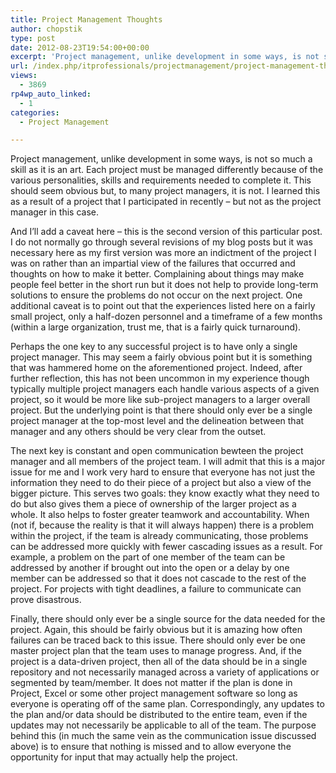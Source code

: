```yaml
---
title: Project Management Thoughts
author: chopstik
type: post
date: 2012-08-23T19:54:00+00:00
excerpt: 'Project management, unlike development in some ways, is not so much a skill as it is an art. Each project must be managed differently because of the various personalities, skills and requirements needed to complete it. This should seem obvious but, to m&hellip;'
url: /index.php/itprofessionals/projectmanagement/project-management-thoughts/
views:
  - 3869
rp4wp_auto_linked:
  - 1
categories:
  - Project Management

---
```

Project management, unlike development in some ways, is not so much a skill as it is an art. Each project must be managed differently because of the various personalities, skills and requirements needed to complete it. This should seem obvious but, to many project managers, it is not. I learned this as a result of a project that I participated in recently &#8211; but not as the project manager in this case.

And I&#8217;ll add a caveat here &#8211; this is the second version of this particular post. I do not normally go through several revisions of my blog posts but it was necessary here as my first version was more an indictment of the project I was on rather than an impartial view of the failures that occurred and thoughts on how to make it better. Complaining about things may make people feel better in the short run but it does not help to provide long-term solutions to ensure the problems do not occur on the next project. One additional caveat is to point out that the experiences listed here on a fairly small project, only a half-dozen personnel and a timeframe of a few months (within a large organization, trust me, that is a fairly quick turnaround).

Perhaps the one key to any successful project is to have only a single project manager. This may seem a fairly obvious point but it is something that was hammered home on the aforementioned project. Indeed, after further reflection, this has not been uncommon in my experience though typically multiple project managers each handle various aspects of a given project, so it would be more like sub-project managers to a larger overall project. But the underlying point is that there should only ever be a single project manager at the top-most level and the delineation between that manager and any others should be very clear from the outset.

The next key is constant and open communication bewteen the project manager and all members of the project team. I will admit that this is a major issue for me and I work very hard to ensure that everyone has not just the information they need to do their piece of a project but also a view of the bigger picture. This serves two goals: they know exactly what they need to do but also gives them a piece of ownership of the larger project as a whole. It also helps to foster greater teamwork and accountability. When (not if, because the reality is that it will always happen) there is a problem within the project, if the team is already communicating, those problems can be addressed more quickly with fewer cascading issues as a result. For example, a problem on the part of one member of the team can be addressed by another if brought out into the open or a delay by one member can be addressed so that it does not cascade to the rest of the project. For projects with tight deadlines, a failure to communicate can prove disastrous.

Finally, there should only ever be a single source for the data needed for the project. Again, this should be fairly obvious but it is amazing how often failures can be traced back to this issue. There should only ever be one master project plan that the team uses to manage progress. And, if the project is a data-driven project, then all of the data should be in a single repository and not necessarily managed across a variety of applications or segmented by team/member. It does not matter if the plan is done in Project, Excel or some other project management software so long as everyone is operating off of the same plan. Correspondingly, any updates to the plan and/or data should be distributed to the entire team, even if the updates may not necessarily be applicable to all of the team. The purpose behind this (in much the same vein as the communication issue discussed above) is to ensure that nothing is missed and to allow everyone the opportunity for input that may actually help the project.